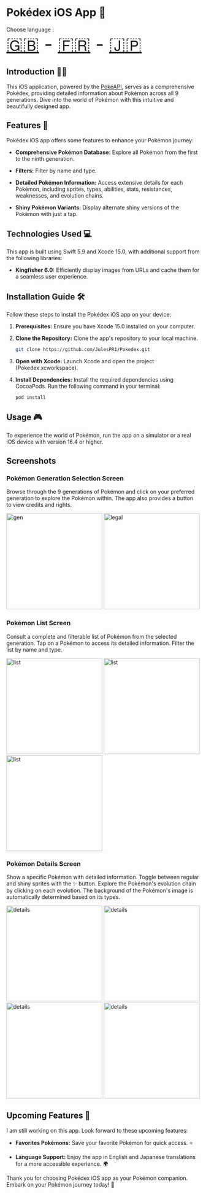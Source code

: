 # Pokédex iOS App 📱

Choose language :
<br>
<font size="40">
[🇬🇧](/README.md) - [🇫🇷](/README_assets/README_fr.md) - [🇯🇵](/README_assets/README_ja.md)
</font>

## Introduction 🧑‍💻

This iOS application, powered by the [PokéAPI](https://api-pokemon-fr.vercel.app/), serves as a comprehensive Pokédex, providing detailed information about Pokémon across all 9 generations. Dive into the world of Pokémon with this intuitive and beautifully designed app.

## Features 🧩

Pokédex iOS app offers some features to enhance your Pokémon journey:

- **Comprehensive Pokémon Database:** Explore all Pokémon from the first to the ninth generation.

- **Filters:** Filter by name and type.
  
- **Detailed Pokémon Information:** Access extensive details for each Pokémon, including sprites, types, abilities, stats, resistances, weaknesses, and evolution chains.

- **Shiny Pokémon Variants:** Display alternate shiny versions of the Pokémon with just a tap.

## Technologies Used 💻

This app is built using Swift 5.9 and Xcode 15.0, with additional support from the following libraries:

- **Kingfisher 6.0:** Efficiently display images from URLs and cache them for a seamless user experience.

## Installation Guide 🛠️

Follow these steps to install the Pokédex iOS app on your device:

1. **Prerequisites:** Ensure you have Xcode 15.0 installed on your computer.

2. **Clone the Repository:** Clone the app's repository to your local machine.

   ```bash
   git clone https://github.com/JulesPR1/Pokedex.git
   ```

3. **Open with Xcode:** Launch Xcode and open the project (Pokedex.xcworkspace).

4. **Install Dependencies:** Install the required dependencies using CocoaPods. Run the following command in your terminal:

   ```bash
   pod install
   ```

## Usage 🎮

To experience the world of Pokémon, run the app on a simulator or a real iOS device with version 16.4 or higher.

## Screenshots

### Pokémon Generation Selection Screen

Browse through the 9 generations of Pokémon and click on your preferred generation to explore the Pokémon within. The app also provides a button to view credits and rights.

<p float="left">

<img src="/README_assets/gen_choice.jpg" alt="gen" style="width:250px;"/>

<img src="/README_assets/legal.jpg" alt="legal" style="width:250px;"/>

</p>

### Pokémon List Screen

Consult a complete and filterable list of Pokémon from the selected generation. Tap on a Pokémon to access its detailed information. Filter the list by name and type. 

<p float="left">

<img src="/README_assets/list.jpg" alt="list" style="width:250px;"/>
<img src="/README_assets/list_2.jpg" alt="list" style="width:250px;"/>
<img src="/README_assets/list_3.jpg" alt="list" style="width:250px;"/>

</p>

### Pokémon Details Screen

Show a specific Pokémon with detailed information. Toggle between regular and shiny sprites with the ✨ button. Explore the Pokémon's evolution chain by clicking on each evolution. The background of the Pokémon's image is automatically determined based on its types.

<img src="/README_assets/p_1.jpg" alt="details" style="width:250px;"/>
<img src="/README_assets/p_2.jpg" alt="details" style="width:250px;"/>
<img src="/README_assets/p_3.gif" alt="details" style="width:250px;"/>
<img src="/README_assets/p_4.jpg" alt="details" style="width:250px;"/>

## Upcoming Features 🚧

I am still working on this app. Look forward to these upcoming features:

- **Favorites Pokémons:** Save your favorite Pokémon for quick access. ⭐
  
- **Language Support:** Enjoy the app in English and Japanese translations for a more accessible experience. 🌍

Thank you for choosing Pokédex iOS app as your Pokémon companion. Embark on your Pokémon journey today! 🌟